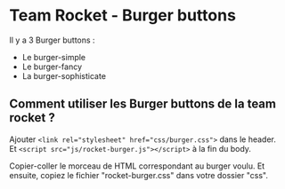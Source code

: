 # Team Rocket - Burger buttons

Il y a 3 Burger buttons :
  - Le burger-simple
  - Le burger-fancy
  - La burger-sophisticate

## Comment utiliser les Burger buttons de la team rocket ? 

Ajouter ```<link rel="stylesheet" href="css/burger.css">``` dans le header. <br>
Et ```<script src="js/rocket-burger.js"></script>``` à la fin du body. 

Copier-coller le morceau de HTML correspondant au burger voulu. 
Et ensuite, copiez le fichier "rocket-burger.css" dans votre dossier "css". 



